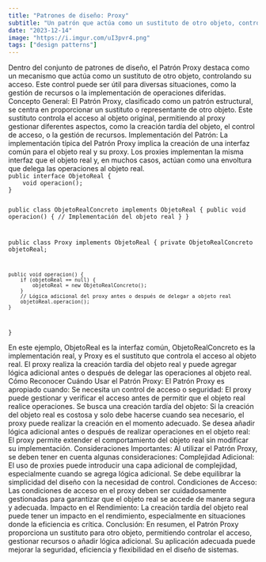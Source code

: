 ```yaml
---
title: "Patrones de diseño: Proxy"
subtitle: "Un patrón que actúa como un sustituto de otro objeto, controlando el acceso a este."
date: "2023-12-14"
image: "https://i.imgur.com/uI3pvr4.png"
tags: ["design patterns"]
---
```


<text>
Dentro del conjunto de patrones de diseño, el Patrón Proxy destaca como un mecanismo que actúa como un sustituto de otro objeto, controlando su acceso. Este control puede ser útil para diversas situaciones, como la gestión de recursos o la implementación de operaciones diferidas.
</text>

<subtitle>
Concepto General:
</subtitle>

<text>
El Patrón Proxy, clasificado como un patrón estructural, se centra en proporcionar un sustituto o representante de otro objeto. Este sustituto controla el acceso al objeto original, permitiendo al proxy gestionar diferentes aspectos, como la creación tardía del objeto, el control de acceso, o la gestión de recursos.
</text>

<subtitle>
Implementación del Patrón:
</subtitle>

<text>
La implementación típica del Patrón Proxy implica la creación de una interfaz común para el objeto real y su proxy. Los proxies implementan la misma interfaz que el objeto real y, en muchos casos, actúan como una envoltura que delega las operaciones al objeto real.
</text>

<code language="javascript">
public interface ObjetoReal {
    void operacion();
}

public class ObjetoRealConcreto implements ObjetoReal {
    public void operacion() {
        // Implementación del objeto real
    }
}

public class Proxy implements ObjetoReal {
    private ObjetoRealConcreto objetoReal;

    public void operacion() {
        if (objetoReal == null) {
            objetoReal = new ObjetoRealConcreto();
        }
        // Lógica adicional del proxy antes o después de delegar a objeto real
        objetoReal.operacion();
    }
}
</code>

<text>
En este ejemplo, ObjetoReal es la interfaz común, ObjetoRealConcreto es la implementación real, y Proxy es el sustituto que controla el acceso al objeto real. El proxy realiza la creación tardía del objeto real y puede agregar lógica adicional antes o después de delegar las operaciones al objeto real.
</text>

<subtitle>
Cómo Reconocer Cuándo Usar el Patrón Proxy:
</subtitle>

<text>
El Patrón Proxy es apropiado cuando:
</text>

<list>
<item>
Se necesita un control de acceso o seguridad: El proxy puede gestionar y verificar el acceso antes de permitir que el objeto real realice operaciones.
</item>

<item>
Se busca una creación tardía del objeto: Si la creación del objeto real es costosa y solo debe hacerse cuando sea necesario, el proxy puede realizar la creación en el momento adecuado.
</item>

<item>
Se desea añadir lógica adicional antes o después de realizar operaciones en el objeto real: El proxy permite extender el comportamiento del objeto real sin modificar su implementación.
</item>
</list>

<subtitle>
Consideraciones Importantes:
</subtitle>

<text>
Al utilizar el Patrón Proxy, se deben tener en cuenta algunas consideraciones:
</text>

<list>
<item>
Complejidad Adicional: El uso de proxies puede introducir una capa adicional de complejidad, especialmente cuando se agrega lógica adicional. Se debe equilibrar la simplicidad del diseño con la necesidad de control.
</item>

<item>
Condiciones de Acceso: Las condiciones de acceso en el proxy deben ser cuidadosamente gestionadas para garantizar que el objeto real se accede de manera segura y adecuada.
</item>

<item>
Impacto en el Rendimiento: La creación tardía del objeto real puede tener un impacto en el rendimiento, especialmente en situaciones donde la eficiencia es crítica.
</item>
</list>

<subtitle>
Conclusión:
</subtitle>

<text>
En resumen, el Patrón Proxy proporciona un sustituto para otro objeto, permitiendo controlar el acceso, gestionar recursos o añadir lógica adicional. Su aplicación adecuada puede mejorar la seguridad, eficiencia y flexibilidad en el diseño de sistemas.
</text>